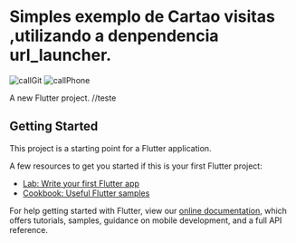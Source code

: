 # Simples exemplo de Cartao visitas ,utilizando a denpendencia url_launcher.
![callGit](https://user-images.githubusercontent.com/98062365/152444585-341ab6cf-f697-4242-a7d4-4d569be79a06.gif)
![callPhone](https://user-images.githubusercontent.com/98062365/152444099-d253a7e2-60e7-41c9-9f01-6f73b7e29152.gif)

A new Flutter project.
//teste
## Getting Started

This project is a starting point for a Flutter application.

A few resources to get you started if this is your first Flutter project:

- [Lab: Write your first Flutter app](https://flutter.dev/docs/get-started/codelab)
- [Cookbook: Useful Flutter samples](https://flutter.dev/docs/cookbook)

For help getting started with Flutter, view our
[online documentation](https://flutter.dev/docs), which offers tutorials,
samples, guidance on mobile development, and a full API reference.
